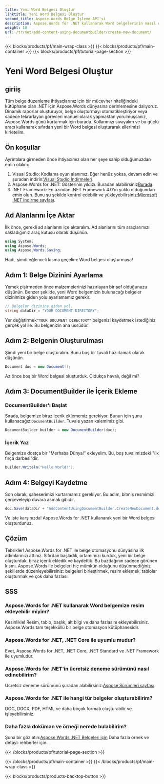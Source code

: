 ```yaml
---
title: Yeni Word Belgesi Oluştur
linktitle: Yeni Word Belgesi Oluştur
second_title: Aspose.Words Belge İşleme API'si
description: Aspose.Words for .NET kullanarak Word belgelerinin nasıl oluşturulacağını öğrenin. Bu adım adım kılavuz, belge otomasyonunu kolaylaştırarak sizi süreçte yönlendirecektir.
weight: 10
url: /tr/net/add-content-using-documentbuilder/create-new-document/
---
```


{{< blocks/products/pf/main-wrap-class >}}
{{< blocks/products/pf/main-container >}}
{{< blocks/products/pf/tutorial-page-section >}}

# Yeni Word Belgesi Oluştur

## giriiş
Tüm belge düzenleme ihtiyaçlarınız için bir mücevher niteliğindeki kütüphane olan .NET için Aspose.Words dünyasına derinlemesine dalıyoruz. Dinamik raporlar oluşturuyor, belge oluşturmayı otomatikleştiriyor veya sadece tekrarlayan görevleri manuel olarak yapmaktan yorulmuşsanız, Aspose.Words günü kurtarmak için burada. Kollarımızı sıvayalım ve bu güçlü aracı kullanarak sıfırdan yeni bir Word belgesi oluşturarak ellerimizi kirletelim.

## Ön koşullar

Ayrıntılara girmeden önce ihtiyacımız olan her şeye sahip olduğumuzdan emin olalım:

1.  Visual Studio: Kodlama oyun alanımız. Eğer henüz yoksa, devam edin ve şuradan indirin:[Visual Studio İndirmeleri](https://visualstudio.microsoft.com/downloads/).
2.  Aspose.Words for .NET: Gösterinin yıldızı. Buradan alabilirsiniz[Burada](https://releases.aspose.com/words/net/).
3.  .NET Framework: En azından .NET Framework 4.0'ın yüklü olduğundan emin olun. Bunu şu şekilde kontrol edebilir ve yükleyebilirsiniz:[Microsoft .NET indirme sayfası](https://dotnet.microsoft.com/download/dotnet-framework).

## Ad Alanlarını İçe Aktar

İlk önce, gerekli ad alanlarını içe aktaralım. Ad alanlarını tüm araçlarımızı sakladığımız araç kutusu olarak düşünün.

```csharp
using System;
using Aspose.Words;
using Aspose.Words.Saving;
```

Hadi, şimdi eğlenceli kısma geçelim: Word belgesi oluşturmaya!

## Adım 1: Belge Dizinini Ayarlama

Yemek pişirmeden önce malzemelerinizi hazırlayan bir şef olduğunuzu düşünün. Benzer şekilde, yeni Word belgemizin bulunacağı belgeler dizinimize giden yolu ayarlamamız gerekir.

```csharp
// Belgeler dizinine giden yol.
string dataDir = "YOUR DOCUMENT DIRECTORY";
```

 Yer değiştirmek`"YOUR DOCUMENT DIRECTORY"` belgenizi kaydetmek istediğiniz gerçek yol ile. Bu belgenizin ana üssüdür.

## Adım 2: Belgenin Oluşturulması

Şimdi yeni bir belge oluşturalım. Bunu boş bir tuvali hazırlamak olarak düşünün.

```csharp
Document doc = new Document();
```

Az önce boş bir Word belgesi oluşturduk. Oldukça havalı, değil mi?

## Adım 3: DocumentBuilder ile İçerik Ekleme

### DocumentBuilder'ı Başlat

 Sırada, belgemize biraz içerik eklememiz gerekiyor. Bunun için şunu kullanacağız:`DocumentBuilder`. Tuvale yazan kalemimiz gibi.

```csharp
DocumentBuilder builder = new DocumentBuilder(doc);
```

### İçerik Yaz

Belgemize dostça bir "Merhaba Dünya!" ekleyelim. Bu, boş tuvalimizdeki "ilk fırça darbesi"dir.

```csharp
builder.Writeln("Hello World!");
```

## Adım 4: Belgeyi Kaydetme

Son olarak, şaheserimizi kurtarmamız gerekiyor. Bu adım, bitmiş resmimizi çerçeveleyip duvara asmak gibidir.

```csharp
doc.Save(dataDir + "AddContentUsingDocumentBuilder.CreateNewDocument.docx");
```

Ve işte karşınızda! Aspose.Words for .NET kullanarak yeni bir Word belgesi oluşturdunuz.

## Çözüm

Tebrikler! Aspose.Words for .NET ile belge otomasyonu dünyasına ilk adımlarınızı attınız. Sıfırdan başladık, ortamımızı kurduk, yeni bir belge oluşturduk, biraz içerik ekledik ve kaydettik. Bu buzdağının sadece görünen kısmı. Aspose.Words ile belgeleri hiç mümkün olduğunu düşünmediğiniz şekillerde düzenleyebilirsiniz: belgeleri birleştirmek, resim eklemek, tablolar oluşturmak ve çok daha fazlası.

## SSS

### Aspose.Words for .NET kullanarak Word belgemize resim ekleyebilir miyim?

Kesinlikle! Resim, tablo, başlık, alt bilgi ve daha fazlasını ekleyebilirsiniz. Aspose.Words tam teşekküllü bir belge otomasyon kütüphanesidir.

### Aspose.Words for .NET, .NET Core ile uyumlu mudur?

Evet, Aspose.Words for .NET, .NET Core, .NET Standard ve .NET Framework ile uyumludur.

### Aspose.Words for .NET'in ücretsiz deneme sürümünü nasıl edinebilirim?

 Ücretsiz deneme sürümünü şuradan alabilirsiniz:[Aspose Sürümleri sayfası](https://releases.aspose.com/).

### Aspose.Words for .NET ile hangi tür belgeler oluşturabilirim?

DOC, DOCX, PDF, HTML ve daha birçok formatı oluşturabilir ve işleyebilirsiniz.

### Daha fazla doküman ve örneği nerede bulabilirim?

 Şuna bir göz atın:[Aspose.Words .NET Belgeleri için](https://reference.aspose.com/words/net/) Daha fazla örnek ve detaylı rehberler için.

{{< /blocks/products/pf/tutorial-page-section >}}

{{< /blocks/products/pf/main-container >}}
{{< /blocks/products/pf/main-wrap-class >}}

{{< blocks/products/products-backtop-button >}}
